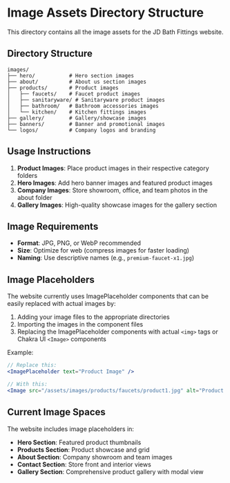 # Image Assets Directory Structure

This directory contains all the image assets for the JD Bath Fittings website.

## Directory Structure

```
images/
├── hero/           # Hero section images
├── about/          # About us section images
├── products/       # Product images
│   ├── faucets/    # Faucet product images
│   ├── sanitaryware/ # Sanitaryware product images
│   ├── bathroom/   # Bathroom accessories images
│   └── kitchen/    # Kitchen fittings images
├── gallery/        # Gallery/showcase images
├── banners/        # Banner and promotional images
└── logos/          # Company logos and branding
```

## Usage Instructions

1. **Product Images**: Place product images in their respective category folders
2. **Hero Images**: Add hero banner images and featured product images
3. **Company Images**: Store showroom, office, and team photos in the about folder
4. **Gallery Images**: High-quality showcase images for the gallery section

## Image Requirements

- **Format**: JPG, PNG, or WebP recommended
- **Size**: Optimize for web (compress images for faster loading)
- **Naming**: Use descriptive names (e.g., `premium-faucet-x1.jpg`)

## Image Placeholders

The website currently uses ImagePlaceholder components that can be easily replaced with actual images by:

1. Adding your image files to the appropriate directories
2. Importing the images in the component files
3. Replacing the ImagePlaceholder components with actual `<img>` tags or Chakra UI `<Image>` components

Example:
```jsx
// Replace this:
<ImagePlaceholder text="Product Image" />

// With this:
<Image src="/assets/images/products/faucets/product1.jpg" alt="Product Name" />
```

## Current Image Spaces

The website includes image placeholders in:

- **Hero Section**: Featured product thumbnails
- **Products Section**: Product showcase and grid
- **About Section**: Company showroom and team images
- **Contact Section**: Store front and interior views
- **Gallery Section**: Comprehensive product gallery with modal view












